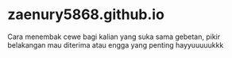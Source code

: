 # zaenury5868.github.io
Cara menembak cewe bagi kalian yang suka sama gebetan, pikir belakangan mau diterima atau engga yang penting hayyuuuuukkk
#
